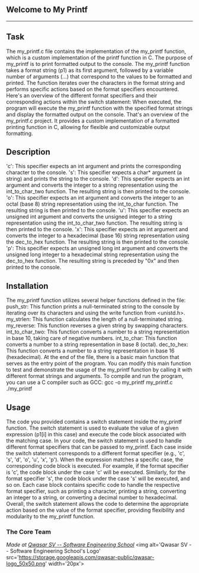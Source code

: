 ## Welcome to My Printf
***

## Task

The my_printf.c file contains the implementation of the my_printf function, which is a custom implementation of the printf function in C. 
The purpose of my_printf is to print formatted output to the console.
The my_printf function takes a format string (p1) as its first argument, followed by a variable number of arguments (...) 
that correspond to the values to be formatted and printed. The function iterates over the characters in the format string 
and performs specific actions based on the format specifiers encountered.
Here's an overview of the different format specifiers and their corresponding actions within the switch statement:
When executed, the program will execute the my_printf function with the specified format strings and display the formatted output on the console.
That's an overview of the my_printf.c project. It provides a custom implementation of a formatted printing function in C, allowing for flexible and customizable output formatting.

## Description

'c': This specifier expects an int argument and prints the corresponding character to the console.
's': This specifier expects a char* argument (a string) and prints the string to the console.
'd': This specifier expects an int argument and converts the integer to a string representation using the int_to_char_two function. The resulting string is then printed to the console.
'o': This specifier expects an int argument and converts the integer to an octal (base 8) string representation using the int_to_char function. The resulting string is then printed to the console.
'u': This specifier expects an unsigned int argument and converts the unsigned integer to a string representation using the int_to_char_two function. The resulting string is then printed to the console.
'x': This specifier expects an int argument and converts the integer to a hexadecimal (base 16) string representation using the dec_to_hex function. The resulting string is then printed to the console.
'p': This specifier expects an unsigned long int argument and converts the unsigned long integer to a hexadecimal string representation using the dec_to_hex function. The resulting string is preceded by "0x" and then printed to the console.

## Installation

The my_printf function utilizes several helper functions defined in the file:
push_str: This function prints a null-terminated string to the console by iterating over its characters and using the write function from <unistd.h>.
my_strlen: This function calculates the length of a null-terminated string.
my_reverse: This function reverses a given string by swapping characters.
int_to_char_two: This function converts a number to a string representation in base 10, taking care of negative numbers.
int_to_char: This function converts a number to a string representation in base 8 (octal).
dec_to_hex: This function converts a number to a string representation in base 16 (hexadecimal).
At the end of the file, there is a basic main function that serves as the entry point of the program. You can modify this main function to test and demonstrate the usage of the my_printf function by calling it with different format strings and arguments.
To compile and run the program, you can use a C compiler such as GCC: gcc -o my_printf my_printf.c
./my_printf

## Usage

The code you provided contains a switch statement inside the my_printf function. 
The switch statement is used to evaluate the value of a given expression (p1[i] in this case) 
and execute the code block associated with the matching case.
In your code, the switch statement is used to handle different format specifiers that can be passed to my_printf. 
Each case inside the switch statement corresponds to a different format specifier (e.g., 'c', 's', 'd', 'o', 'u', 'x', 'p'). 
When the expression matches a specific case, the corresponding code block is executed.
For example, if the format specifier is 'c', the code block under the case 'c' will be executed. 
Similarly, for the format specifier 's', the code block under the case 's' will be executed, and so on.
Each case block contains specific code to handle the respective format specifier, such as printing a character, 
printing a string, converting an integer to a string, or converting a decimal number to hexadecimal.
Overall, the switch statement allows the code to determine the appropriate action based on the value of the format specifier, 
providing flexibility and modularity to the my_printf function.


### The Core Team


<span><i>Made at <a href='https://qwasar.io'>Qwasar SV -- Software Engineering School</a></i></span>
<span><img alt='Qwasar SV -- Software Engineering School's Logo' src='https://storage.googleapis.com/qwasar-public/qwasar-logo_50x50.png' width='20px'></span>
